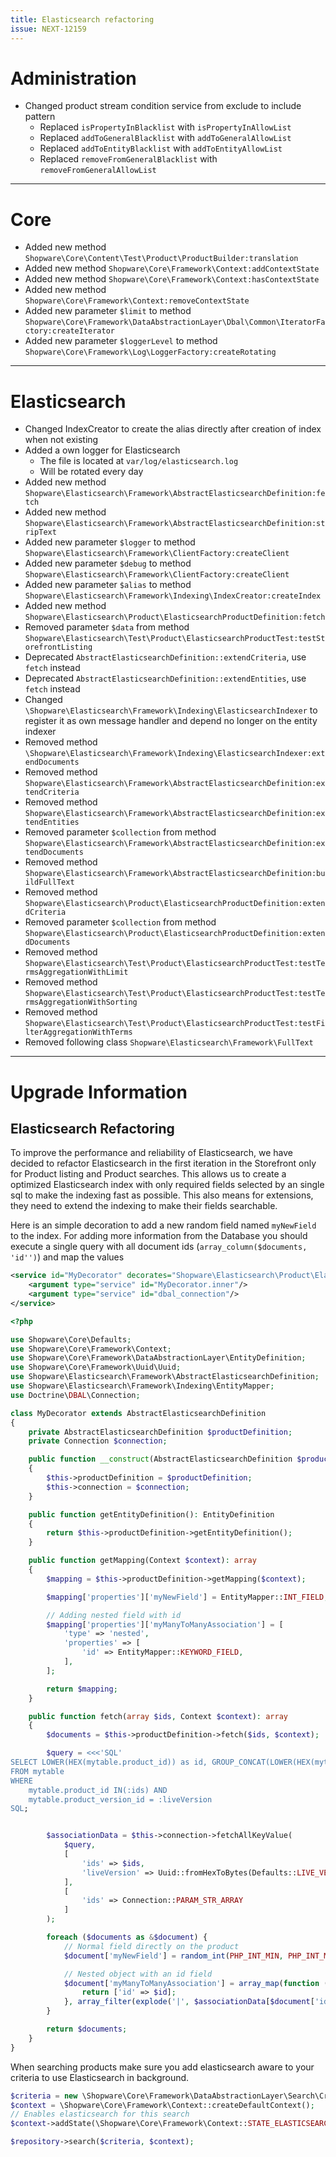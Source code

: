 ```yaml
---
title: Elasticsearch refactoring
issue: NEXT-12159
---
```


# Administration

* Changed product stream condition service from exclude to include pattern
    * Replaced `isPropertyInBlacklist` with `isPropertyInAllowList`
    * Replaced `addToGeneralBlacklist` with `addToGeneralAllowList`
    * Replaced `addToEntityBlacklist` with `addToEntityAllowList`
    * Replaced `removeFromGeneralBlacklist` with `removeFromGeneralAllowList`
___

# Core

* Added new method `Shopware\Core\Content\Test\Product\ProductBuilder:translation`
* Added new method `Shopware\Core\Framework\Context:addContextState`
* Added new method `Shopware\Core\Framework\Context:hasContextState`
* Added new method `Shopware\Core\Framework\Context:removeContextState`
* Added new parameter `$limit` to method `Shopware\Core\Framework\DataAbstractionLayer\Dbal\Common\IteratorFactory:createIterator`
* Added new parameter `$loggerLevel` to method `Shopware\Core\Framework\Log\LoggerFactory:createRotating`
___

# Elasticsearch

* Changed IndexCreator to create the alias directly after creation of index when not existing
* Added a own logger for Elasticsearch
  * The file is located at `var/log/elasticsearch.log`
  * Will be rotated every day
* Added new method `Shopware\Elasticsearch\Framework\AbstractElasticsearchDefinition:fetch`
* Added new method `Shopware\Elasticsearch\Framework\AbstractElasticsearchDefinition:stripText`
* Added new parameter `$logger` to method `Shopware\Elasticsearch\Framework\ClientFactory:createClient`
* Added new parameter `$debug` to method `Shopware\Elasticsearch\Framework\ClientFactory:createClient`
* Added new parameter `$alias` to method `Shopware\Elasticsearch\Framework\Indexing\IndexCreator:createIndex`
* Added new method `Shopware\Elasticsearch\Product\ElasticsearchProductDefinition:fetch`
* Removed parameter `$data` from method `Shopware\Elasticsearch\Test\Product\ElasticsearchProductTest:testStorefrontListing`
* Deprecated `AbstractElasticsearchDefinition::extendCriteria`, use `fetch` instead
* Deprecated `AbstractElasticsearchDefinition::extendEntities`, use `fetch` instead
* Changed `\Shopware\Elasticsearch\Framework\Indexing\ElasticsearchIndexer` to register it as own message handler and depend no longer on the entity indexer
* Removed method `\Shopware\Elasticsearch\Framework\Indexing\ElasticsearchIndexer:extendDocuments`
* Removed method `Shopware\Elasticsearch\Framework\AbstractElasticsearchDefinition:extendCriteria`
* Removed method `Shopware\Elasticsearch\Framework\AbstractElasticsearchDefinition:extendEntities`
* Removed parameter `$collection` from method `Shopware\Elasticsearch\Framework\AbstractElasticsearchDefinition:extendDocuments`
* Removed method `Shopware\Elasticsearch\Framework\AbstractElasticsearchDefinition:buildFullText`
* Removed method `Shopware\Elasticsearch\Product\ElasticsearchProductDefinition:extendCriteria`
* Removed parameter `$collection` from method `Shopware\Elasticsearch\Product\ElasticsearchProductDefinition:extendDocuments`
* Removed method `Shopware\Elasticsearch\Test\Product\ElasticsearchProductTest:testTermsAggregationWithLimit`
* Removed method `Shopware\Elasticsearch\Test\Product\ElasticsearchProductTest:testTermsAggregationWithSorting`
* Removed method `Shopware\Elasticsearch\Test\Product\ElasticsearchProductTest:testFilterAggregationWithTerms`
* Removed following class `Shopware\Elasticsearch\Framework\FullText`

___
# Upgrade Information

## Elasticsearch Refactoring

To improve the performance and reliability of Elasticsearch, we have decided to refactor Elasticsearch in the first iteration in the Storefront only for Product listing and Product searches.
This allows us to create a optimized Elasticsearch index with only required fields selected by an single sql to make the indexing fast as possible.
This also means for extensions, they need to extend the indexing to make their fields searchable.

Here is an simple decoration to add a new random field named `myNewField` to the index. 
For adding more information from the Database you should execute a single query with all document ids (`array_column($documents, 'id'')`) and map the values

```xml
<service id="MyDecorator" decorates="Shopware\Elasticsearch\Product\ElasticsearchProductDefinition">
    <argument type="service" id="MyDecorator.inner"/>
    <argument type="service" id="dbal_connection"/>
</service>
```

```php
<?php

use Shopware\Core\Defaults;
use Shopware\Core\Framework\Context;
use Shopware\Core\Framework\DataAbstractionLayer\EntityDefinition;
use Shopware\Core\Framework\Uuid\Uuid;
use Shopware\Elasticsearch\Framework\AbstractElasticsearchDefinition;
use Shopware\Elasticsearch\Framework\Indexing\EntityMapper;
use Doctrine\DBAL\Connection;

class MyDecorator extends AbstractElasticsearchDefinition
{
    private AbstractElasticsearchDefinition $productDefinition;
    private Connection $connection;

    public function __construct(AbstractElasticsearchDefinition $productDefinition, Connection $connection)
    {
        $this->productDefinition = $productDefinition;
        $this->connection = $connection;
    }

    public function getEntityDefinition(): EntityDefinition
    {
        return $this->productDefinition->getEntityDefinition();
    }

    public function getMapping(Context $context): array
    {
        $mapping = $this->productDefinition->getMapping($context);

        $mapping['properties']['myNewField'] = EntityMapper::INT_FIELD;

        // Adding nested field with id
        $mapping['properties']['myManyToManyAssociation'] = [
            'type' => 'nested',
            'properties' => [
                'id' => EntityMapper::KEYWORD_FIELD,
            ],
        ];

        return $mapping;
    }

    public function fetch(array $ids, Context $context): array
    {
        $documents = $this->productDefinition->fetch($ids, $context);

        $query = <<<'SQL'
SELECT LOWER(HEX(mytable.product_id)) as id, GROUP_CONCAT(LOWER(HEX(mytable.myFkField)) SEPARATOR "|") as relationIds
FROM mytable
WHERE
    mytable.product_id IN(:ids) AND
    mytable.product_version_id = :liveVersion
SQL;


        $associationData = $this->connection->fetchAllKeyValue(
            $query,
            [
                'ids' => $ids,
                'liveVersion' => Uuid::fromHexToBytes(Defaults::LIVE_VERSION)
            ],
            [
                'ids' => Connection::PARAM_STR_ARRAY
            ]
        );

        foreach ($documents as &$document) {
            // Normal field directly on the product
            $document['myNewField'] = random_int(PHP_INT_MIN, PHP_INT_MAX);

            // Nested object with an id field
            $document['myManyToManyAssociation'] = array_map(function (string $id) {
                return ['id' => $id];
            }, array_filter(explode('|', $associationData[$document['id']] ?? '')));
        }

        return $documents;
    }
}
```

When searching products make sure you add elasticsearch aware to your criteria to use Elasticsearch in background.

```php
$criteria = new \Shopware\Core\Framework\DataAbstractionLayer\Search\Criteria();
$context = \Shopware\Core\Framework\Context::createDefaultContext();
// Enables elasticsearch for this search
$context->addState(\Shopware\Core\Framework\Context::STATE_ELASTICSEARCH_AWARE);

$repository->search($criteria, $context);
```
